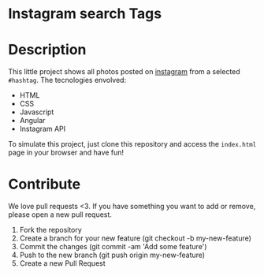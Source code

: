 Instagram search Tags
=====================

Description
===========

This little project shows all photos posted on [instagram](https://instagram.com) from a selected ```#hashtag```.
The tecnologies envolved:

* HTML
* CSS
* Javascript
* Angular
* Instagram API

To simulate this project, just clone this repository and access the ```index.html``` page in your browser and have fun!


Contribute
==========

We love pull requests <3. If you have something you want to add or remove, please open a new pull request.

1. Fork the repository
2. Create a branch for your new feature (git checkout -b my-new-feature)
3. Commit the changes (git commit -am 'Add some feature')
4. Push to the new branch (git push origin my-new-feature)
5. Create a new Pull Request
